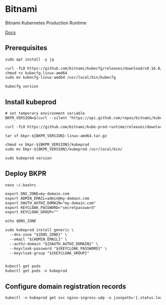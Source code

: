 # Bitnami
Bitnami Kubernetes Production Runtime

[Docs](https://github.com/bitnami/kube-prod-runtime/blob/master/docs/quickstart-generic.md)


## Prerequisites
```txt
sudo apt install -y jq

curl -fLO https://github.com/bitnami/kubecfg/releases/download/v0.16.0/kubecfg-linux-amd64
chmod +x kubecfg-linux-amd64
sudo mv kubecfg-linux-amd64 /usr/local/bin/kubecfg

kubecfg version
```


## Install kubeprod
```txt
# set temporary environment variable
BKPR_VERSION=$(curl --silent "https://api.github.com/repos/bitnami/kube-prod-runtime/releases/latest" | jq -r '.tag_name')

curl -fLO https://github.com/bitnami/kube-prod-runtime/releases/download/${BKPR_VERSION}/bkpr-${BKPR_VERSION}-linux-amd64.tar.gz

tar xf bkpr-${BKPR_VERSION}-linux-amd64.tar.gz

chmod +x bkpr-${BKPR_VERSION}/kubeprod
sudo mv bkpr-${BKPR_VERSION}/kubeprod /usr/local/bin/

sudo kubeprod version
```


## Deploy BKPR
`nano ~/.bashrc`
```txt
export DNS_ZONE=my-domain.com
export ADMIN_EMAIL=admin@my-domain.com
export OAUTH_AUTHZ_DOMAIN="my-domain.com"
export KEYCLOAK_PASSWORD="secretpassword"
export KEYCLOAK_GROUP=""

echo $DNS_ZONE

sudo kubeprod install generic \
  --dns-zone "${DNS_ZONE}" \
  --email "${ADMIN_EMAIL}" \
  --authz-domain "${OAUTH_AUTHZ_DOMAIN}" \
  --keycloak-password "${KEYCLOAK_PASSWORD}" \
  --keycloak-group "${KEYCLOAK_GROUP}"


kubectl get pods
kubectl get pods -n kubeprod
```


## Configure domain registration records
```txt
kubectl -n kubeprod get svc nginx-ingress-udp -o jsonpath='{.status.loadBalancer.ingress[0].ip}'
```
